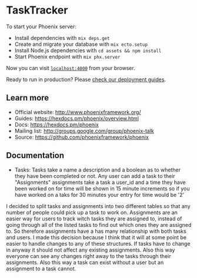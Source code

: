 # TaskTracker

To start your Phoenix server:

  * Install dependencies with `mix deps.get`
  * Create and migrate your database with `mix ecto.setup`
  * Install Node.js dependencies with `cd assets && npm install`
  * Start Phoenix endpoint with `mix phx.server`

Now you can visit [`localhost:4000`](http://localhost:4000) from your browser.

Ready to run in production? Please [check our deployment guides](https://hexdocs.pm/phoenix/deployment.html).

## Learn more

  * Official website: http://www.phoenixframework.org/
  * Guides: https://hexdocs.pm/phoenix/overview.html
  * Docs: https://hexdocs.pm/phoenix
  * Mailing list: http://groups.google.com/group/phoenix-talk
  * Source: https://github.com/phoenixframework/phoenix

## Documentation

  * Tasks:
    Tasks take a name a description and a boolean as to whether they have
    been completed or not.
    Any user can add a task to their "Assignments" assignments take a task
    a user_id and a time they have been worked on for time will be shown in
    15 minute increments so if you have worked on a taks for 30 minutes your
    entry for time would be '2'

I decided to split tasks and assignments into two different tables so that
any number of people could pick up a task to work on. Assignments are an easier
way for users to track witch tasks they are assigned to, instead of going
through all of the listed tasks to find out which ones they are assigned to.
So therefore assignments have a has many relationship with both tasks and users.
I made this decision because I think that it will at some point be easier to
handle changes to any of these structures. If tasks have to change in anyway it
should not affect any existing assignments. Also this way everyone can see any
changes right away to the tasks through their assignments. Also this way a task
can exist without a user but an assignment to a task cannot. 
